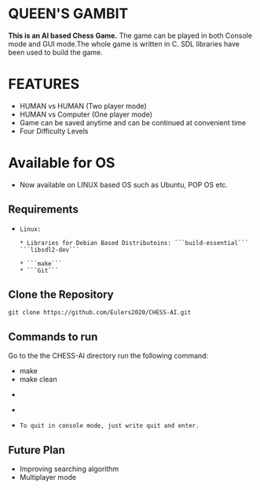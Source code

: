 # QUEEN'S GAMBIT

**This is an AI based Chess Game.**
The game can be played in both Console mode and GUI mode.The whole game is written in C. SDL libraries have been used to build the game.


# FEATURES
- HUMAN vs HUMAN (Two player mode)
- HUMAN vs Computer (One player mode)
- Game can be saved anytime and can be continued at convenient time
- Four Difficulty Levels

# Available for OS
- Now available on LINUX based OS such as Ubuntu, POP OS etc.
## Requirements
  * ```Linux:```
  
        * Libraries for Debian Based Distributoins: ```build-essential``` ```libsdl2-dev```

        * ```make```
        * ```Git```
## Clone the Repository
```
git clone https://github.com/Eulers2020/CHESS-AI.git
```

## Commands to run
 Go to the the CHESS-AI directory run the following command:
  - make
  - make clean
  * ```To play in GUI Mode: ./CHESSAI -g
  * ```To play in Console Mode: ./CHESSAI -c or anything else instead of c
  * ```To quit in console mode, just write quit and enter.```
  
  
## Future Plan
- Improving searching algorithm
- Multiplayer mode
